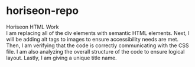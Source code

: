 # horiseon-repo
Horiseon HTML Work
<br>
I am replacing all of the div elements with semantic HTML elements. Next, I will be adding alt tags to images to ensure accessibility needs are met. Then, I am verifying that the code is correctly communicating with the CSS file. I am also analyzing the overall structure of the code to ensure logical layout. Lastly, I am giving a unique title name.
